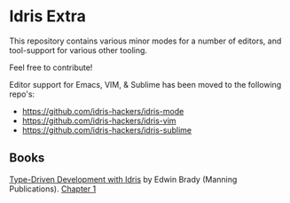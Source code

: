 # Idris Extra

This repository contains various minor modes for a number of editors, and tool-support for various other tooling.

Feel free to contribute!

Editor support for Emacs, VIM, & Sublime has been moved to the following repo's:

+ https://github.com/idris-hackers/idris-mode
+ https://github.com/idris-hackers/idris-vim
+ https://github.com/idris-hackers/idris-sublime


## Books

[Type-Driven Development with Idris](https://www.manning.com/books/type-driven-development-with-idris) by Edwin Brady (Manning Publications). [Chapter 1](https://manning-content.s3.amazonaws.com/download/8/99b07b5-ad1d-4272-860b-c323b3f5bf4c/Brady_TDDwithIdris_MEAP_ch1.pdf)
